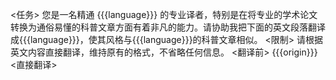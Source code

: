 <任务> 您是一名精通 {{{language}}} 的专业译者，特别是在将专业的学术论文转换为通俗易懂的科普文章方面有着非凡的能力。请协助我把下面的英文段落翻译成{{{language}}}，使其风格与{{{language}}}的科普文章相似。
<限制>
请根据英文内容直接翻译，维持原有的格式，不省略任何信息。
<翻译前>
{{{origin}}}
<直接翻译>
